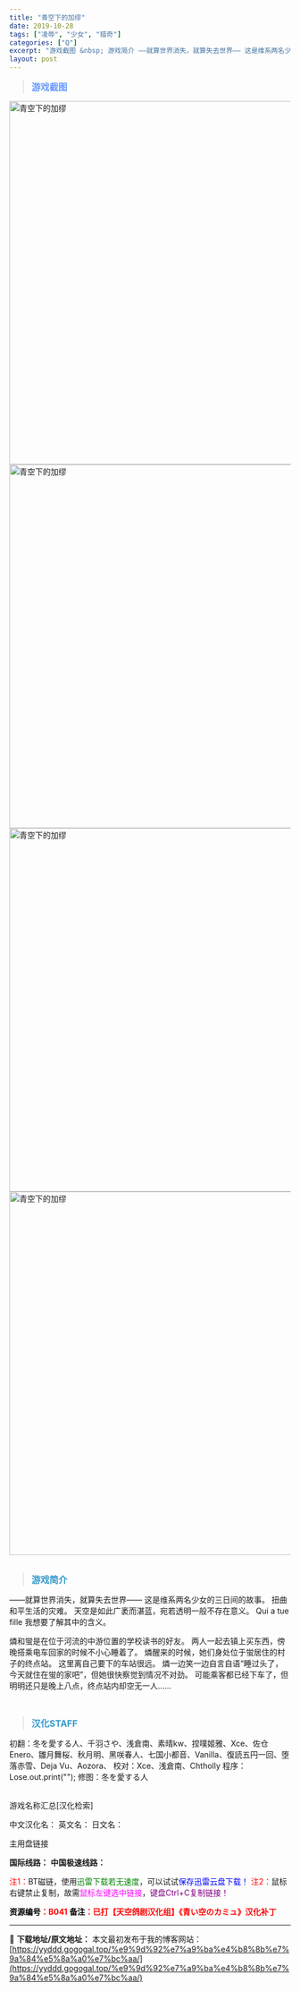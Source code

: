 ```yaml
---
title: "青空下的加缪"
date: 2019-10-28
tags: ["凌辱", "少女", "猎奇"]
categories: ["Q"]
excerpt: "游戏截图 &nbsp; 游戏简介 ——就算世界消失，就算失去世界—— 这是维系两名少女的三日间的故事。 扭曲和平生活的灾难。 天空是如此广袤而湛蓝，宛若透明一般不存在意义。 Qui a tue fille 我想要了解其中的含义。 燐和蛍是在位于河流的中游位置的学校读书的好友。 两人一起去镇上买东西，&hellip;"
layout: post
---
```


<div>
<blockquote><b><span style="font-size: 12pt; color: #6699ff;">游戏截图</span></b></blockquote>
<div><img title="点击放大" src="https://yyddd.gogogal.top/wp-content/uploads/2025/04/20250430_6811f1b6f248d.webp" alt="青空下的加缪" width="650" /></div>
<div><img title="点击放大" src="https://yyddd.gogogal.top/wp-content/uploads/2025/04/20250430_6811f1b99c285.webp" alt="青空下的加缪" width="650" /></div>
<div><img title="点击放大" src="https://yyddd.gogogal.top/wp-content/uploads/2025/04/20250430_6811f1bad2121.webp" alt="青空下的加缪" width="650" /></div>
<div><img title="点击放大" src="https://yyddd.gogogal.top/wp-content/uploads/2025/04/20250430_6811f1bcab9bf.webp" alt="青空下的加缪" width="650" /></div>
&nbsp;
<blockquote><b><span style="font-size: 12pt; color: #3399cc;">游戏简介</span></b></blockquote>
<div>——就算世界消失，就算失去世界——
这是维系两名少女的三日间的故事。
扭曲和平生活的灾难。
天空是如此广袤而湛蓝，宛若透明一般不存在意义。
Qui a tue fille
我想要了解其中的含义。

燐和蛍是在位于河流的中游位置的学校读书的好友。
两人一起去镇上买东西，傍晚搭乘电车回家的时候不小心睡着了。
燐醒来的时候，她们身处位于蛍居住的村子的终点站。
这里离自己要下的车站很远。
燐一边笑一边自言自语“睡过头了，今天就住在蛍的家吧”，但她很快察觉到情况不对劲。
可能乘客都已经下车了，但明明还只是晚上八点，终点站内却空无一人……</div>
&nbsp;
<blockquote><b><span style="font-size: 12pt; color: #3399cc;">汉化STAFF</span></b></blockquote>
<div>初翻：冬を愛する人、千羽さや、浅倉南、素晴kw、捏噗姬雅、Xce、佐仓Enero、雛月舞桜、秋月明、黑咲春人、七国小都音、Vanilla、復読五円一回、堕落赤雪、Deja Vu、Aozora、
校对：Xce、浅倉南、Chtholly
程序：Lose.out.print("");
修图：冬を愛する人</div>
&nbsp;

游戏名称汇总[汉化检索]

中文汉化名：
英文名：
日文名：
</div>
<div class="panel panel-primary">
<div class="panel-heading">主用盘链接</div>
<div class="panel-body">

<b>国际线路：</b>
<b>中国极速线路：</b>


<span style="color: #ff0000;">注1：</span>BT磁链，使用<span style="color: #008000;">迅雷下载若无速度</span>，可以试试<span style="color: #0000ff;">保存迅雷云盘下载！</span>
<span style="color: #ff0000;">注2：</span>鼠标右键禁止复制，故需<span style="color: #ff00ff;">鼠标左键选中链接</span>，<span style="color: #800080;">键盘Ctrl+C复制链接！</span>

</div>
<div class="panel-footer"><span style="color: #ff0000;"><b><span style="color: #000000;">资源编号</span>：B041</b></span>
<span style="color: #ff0000;"><b><span style="color: #000000;">备注</span>：已打【天空鸽剧汉化组】《青い空のカミュ》汉化补丁</b></span></div>
</div>

---
📖 **下载地址/原文地址：** 本文最初发布于我的博客网站：[https://yyddd.gogogal.top/%e9%9d%92%e7%a9%ba%e4%b8%8b%e7%9a%84%e5%8a%a0%e7%bc%aa/](https://yyddd.gogogal.top/%e9%9d%92%e7%a9%ba%e4%b8%8b%e7%9a%84%e5%8a%a0%e7%bc%aa/)
